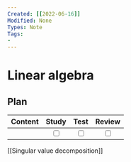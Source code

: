 ```yaml
---
Created: [[2022-06-16]]
Modified: None
Types: Note
Tags: 
- 
---
```

# Linear algebra
## Plan
| Content | Study | Test | Review |
| :------ | :---: | :--: | :----: |
|         |<input type="checkbox" />|<input type="checkbox" />|<input type="checkbox" />|

[[Singular value decomposition]]
